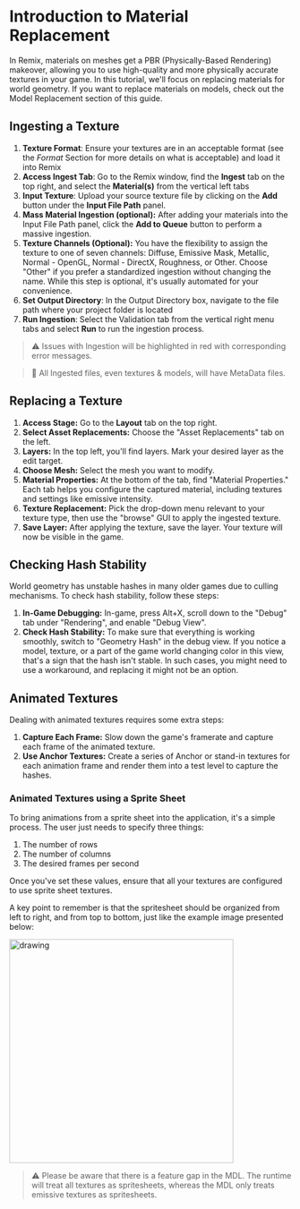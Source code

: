 # Introduction to Material Replacement

<!--- 📺 _[Work In Progress]_ --->
<!--- #5 PORTAL TUTORIAL VIDEO: Introduction to Material Replacement (ingesting a texture, replacing a texture) --->

In Remix, materials on meshes get a PBR (Physically-Based Rendering) makeover, allowing you to use high-quality and more physically accurate textures in your game. In this tutorial, we'll focus on replacing materials for world geometry. If you want to replace materials on models, check out the Model Replacement section of this guide.


## Ingesting a Texture

1. **Texture Format**: Ensure your textures are in an acceptable format (see the _Format_ Section for more details on what is acceptable) and load it into Remix
2. **Access Ingest Tab**: Go to the Remix window, find the **Ingest** tab on the top right, and select the **Material(s)** from the vertical left tabs
3. **Input Texture**: Upload your source texture file by clicking on the **Add** button under the **Input File Path** panel.  
4. **Mass Material Ingestion (optional):** After adding your materials into the Input File Path panel, click the **Add to Queue** button to perform a massive ingestion.
5. **Texture Channels (Optional):** You have the flexibility to assign the texture to one of seven channels: Diffuse, Emissive Mask, Metallic, Normal - OpenGL, Normal - DirectX, Roughness, or Other. Choose "Other" if you prefer a standardized ingestion without changing the name. While this step is optional, it's usually automated for your convenience.
6. **Set Output Directory**: In the Output Directory box, navigate to the file path where your project folder is located
7. **Run Ingestion**: Select the Validation tab from the vertical right menu tabs and select **Run** to run the ingestion process.

> ⚠️ Issues with Ingestion will be highlighted in red with corresponding error messages.

> 📝 All Ingested files, even textures & models, will have MetaData files.


## Replacing a Texture

1. **Access Stage:** Go to the **Layout** tab on the top right.
2. **Select Asset Replacements:** Choose the "Asset Replacements" tab on the left.
3. **Layers:** In the top left, you'll find layers. Mark your desired layer as the edit target.
4. **Choose Mesh:** Select the mesh you want to modify.
5. **Material Properties:** At the bottom of the tab, find "Material Properties." Each tab helps you configure the captured material, including textures and settings like emissive intensity.
6. **Texture Replacement:** Pick the drop-down menu relevant to your texture type, then use the "browse" GUI to apply the ingested texture.
7. **Save Layer:** After applying the texture, save the layer. Your texture will now be visible in the game.


## Checking Hash Stability

World geometry has unstable hashes in many older games due to culling mechanisms. To check hash stability, follow these steps:

1. **In-Game Debugging:** In-game, press Alt+X, scroll down to the "Debug" tab under "Rendering", and enable "Debug View".
2. **Check Hash Stability:** To make sure that everything is working smoothly, switch to "Geometry Hash" in the debug view. If you notice a model, texture, or a part of the game world changing color in this view, that's a sign that the hash isn't stable. In such cases, you might need to use a workaround, and replacing it might not be an option.


## Animated Textures

Dealing with animated textures requires some extra steps:

1. **Capture Each Frame:** Slow down the game's framerate and capture each frame of the animated texture.
2. **Use Anchor Textures:** Create a series of Anchor or stand-in textures for each animation frame and render them into a test level to capture the hashes.


### Animated Textures using a Sprite Sheet

To bring animations from a sprite sheet into the application, it's a simple process. The user just needs to specify three things: 
1. The number of rows
1. The number of columns
1. The desired frames per second

Once you've set these values, ensure that all your textures are configured to use sprite sheet textures.

A key point to remember is that the spritesheet should be organized from left to right, and from top to bottom, just like the example image presented below:

<!--- ![SpriteSheetExample](data/images/sprite_sheet_example.png) --->
<img src="data/images/sprite_sheet_example.png" alt="drawing" width="400"/>

> ⚠️ Please be aware that there is a feature gap in the MDL. The runtime will treat all textures as spritesheets, whereas the MDL only treats emissive textures as spritesheets.